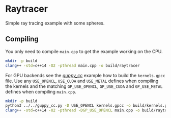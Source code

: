 # Raytracer

Simple ray tracing example with some spheres.

## Compiling

You only need to compile `main.cpp` to get the example working on the CPU.

```bash
mkdir -p build
clang++ -std=c++14 -O2 -pthread main.cpp -o build/raytracer
```

For GPU backends see the [*guppy_cc*](/examples/guppy_cc) example how to build
the `kernels.gpcc` file. Use any `USE_OPENCL`, `USE_CUDA` and `USE_METAL`
defines when compiling the kernels and the matching `GP_USE_OPENCL`,
`GP_USE_CUDA` and `GP_USE_METAL` defines when compiling `main.cpp`.

```bash
mkdir -p build
python3 ../../guppy_cc.py -D USE_OPENCL kernels.gpcc -o build/kernels.gpcc.h --temp-dir build
clang++ -std=c++14 -O2 -pthread -DGP_USE_OPENCL main.cpp -o build/raytracer
```
